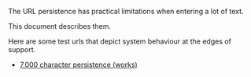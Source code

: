 The URL persistence has practical limitations when entering a lot of text.

This document describes them.

Here are some test urls that depict system behaviour at the edges of support.

- [7,000 character persistence (works)](https://tznind.github.io/uw/cs.html?role=Crowded&debt_cnt=2&xp=0&character_level=1&move_face_adversity=1&move_assessment=1&move_get_involved=1&move_open_fire=1&move_launch_assault=1&move_patch_up=1&move_command=1&move_access=1&move_brace_for_impact=1&move_shields_up=1&move_wild_jump=1&move_cramped_quarters=1&move_acquisition=1&move_barter=1&fav_cnt=5&name=Smoth&player=Thomas&role2=Clandestine&a0_s=0&a1_s=0&a2_s=0&a3_s=0&a4_s=0&role3=Explorer&a5_s=0&a6_s=0&a7_s=0&a8_s=0&a9_s=0&role4=Evolved&move_evolvd=1&move_int=1&move_sur=1&takeFrom_evolvd_role=Psychic&takeFrom_evolvd_move=prob&move_prob=1&mettle=1&physique=2&influence=3&expertise=4&interface=5&debt0d=Field+notes+record+tactical+adjustments+made+during+salvage+operations+and+small-scale+boarding+actions.+Field+notes+record+tactical+adjustments+made+during+salvage+operations+and+small-scale+boarding+actions.+A+short+intelligence+brief+catalogs+trusted+contacts%2C+recent+asset+transfers%2C+and+disputed+claim+filings.+Technical+annotations+reference+energy+bleed+patterns+and+improvised+armor+retrofits+derived+from+scavenged+composites.+Technical+annotations+reference+energy+bleed+patterns.&debt1d=Technical+annotations+reference+energy+bleed+patterns+and+improvised+armor+retrofits+derived+from+scavenged+composites.+Field+notes+record+tactical+adjustments+made+during+salvage+operations+and+small-scale+boarding+actions.+Equipment+listings+cite+serial+numbers%2C+maintenance+windows%2C+and+the+tactical+rationale+for+experimental+mods.+Field+notes+record+tactical+adjustments+made+during+salvage+operations.&data-points=Equipment+listings+cite+serial+numbers%2C+maintenance+windows%2C+and+the+tactical+rationale+for+experimental+mods.+Medical+logs+note+the+use+of+nano-fibril+sutures+and+short-duration+sedation+for+field+triage.+Field+notes+record+tactical+adjustments+made+during+salvage+operations+and+small-scale+boarding+actions.+Field+notes+record+tactical+adjustments+made+during+salvage+operations+and+small-scale+boarding+actions.+Field.&equipment=Technical+annotations+reference+energy+bleed+patterns+and+improvised+armor+retrofits+derived+from+scavenged+composites.+Technical+annotations+reference+energy+bleed+patterns+and+improvised+armor+retrofits+derived+from+scavenged+composites.+Equipment+listings+cite+serial+numbers%2C+maintenance+windows%2C+and+the+tactical+rationale+for+experimental+mods.+Equipment+listings+cite.+High-density+capacitors+and+inertial+dampers.&fav0f=House%2BVesper&fav0d=Field+notes+record+tactical+adjustments+made+during+salvage+operations+and+small-scale+boarding+actions.+Equipment+listings+cite+serial+numbers%2C+maintenance+windows%2C+and+the+tactical+rationale+for+experimental+mods.+Technical+annotations+reference+energy+bleed+patterns+and+improvised+armor+retrofits+derived+from+scavenged+composites.+Equipment+listings+cite+serial+numbers%2C+maintenance+windows%2C+and+the.&fav1f=Northern%2BCorsair%2BCollective&fav1d=Medical+logs+note+the+use+of+nano-fibril+sutures+and+short-duration+sedation+for+field+triage.+Technical+annotations+reference+energy+bleed+patterns+and+improvised+armor+retrofits+derived+from+scavenged+composites.+Medical+logs+note+the+use+of+nano-fibril+sutures+and+short-duration+sedation+for+field+triage.+Equipment+listings+cite.&fav2f=Mercantile%2BSyndicate&fav2d=A+short+intelligence+brief+catalogs+trusted+contacts%2C+recent+asset+transfers%2C+and+disputed+claim+filings.+Field+notes+record+tactical+adjustments+made+during+salvage+operations+and+small-scale+boarding+actions.+Technical+annotations+reference+energy+bleed+patterns+and+improvised+armor+retrofits+derived+from+scavenged.&fav3f=Free%2BPort%2BLeague&fav3d=Medical+logs+note+the+use+of+nano-fibril+sutures+and+short-duration+sedation+for+field+triage.+A+short+intelligence+brief+catalogs+trusted+contacts%2C+recent+asset+transfers%2C+and+disputed+claim+filings.+A+short+intelligence+brief+catalogs+trusted+contacts%2C.&fav4f=Consortium%2Bof%2BSalt&fav4d=Technical+annotations+reference+energy+bleed+patterns+and+improvised+armor+retrofits+derived+from+scavenged+composites.+Technical+annotations+reference+energy+bleed+patterns+and+improvised+armor+retrofits+derived+from+scavenged+composites.+A+short.&pad=Field+annotation%3A+observed+thermal+signature+patterns+match+archival+salvage+runs%2C+suggesting+unauthorized+tapping+of+reactor+feeds+near+the+outer+rim.+Field+annotation%3A+observed+thermal+signature+patterns+match+archival+salvage+runs%2C+suggesting+unauthorized+tapping+of+reactor+feeds+near+the+outer+rim.+Field+annotation%3A+observed+thermal+signature+patterns+match+archival+salvage+runs%2C+suggesting+unauthorized+tapping+of+reactor+feeds+near+the+outer+rim.+Field+annotation%3A+observed+thermal+signature+patterns+match+archival+salvage+runs%2C+suggesting+unauthorized+tapping+of+reactor+feeds+near+the+outer+rim.+Field+annotation%3A+observed+thermal+signature+patterns+match+archival+salvage+runs%2C+suggesting+unauthorized+tapping+of+reactor+feeds+near+the+outer+rim.+Field+annotation%3A+observed+thermal+signature+patterns+match+archival+salvage+runs%2C+suggesting+unauthorized+tapping+of+reactor+feeds+near+the+outer+rim.+Field+annotation%3A+observed+thermal+signature+patterns+match+archival+salvage+runs%2C+suggesting+unauthorized+tapping+of+reactor+feeds+near+the+outer+rim.+Field+annotation%3A+observed+thermal+signature+patterns+match+archival+salvage+runs%2C+suggesting+unauthorized+tapping+of+reactor+feeds+near+the+outer+rim.+Field+annotation%3A+observed+thermal+signature+patterns+match+archival+salvage+runs%2C+suggesting+unauthorized+tapping+of+reactor+feeds+near+the+outer+rim.+Field+annotation%3A+observed+thermal+signature+patterns+match+archival+salvage+runs%2C+suggesting+unauthorized+tapping+of+reactor+feeds+near+the+outer+rim.+Field+annotation%3A+observed+thermal+signature+patterns+match+archival+salvage+runs%2C+suggesting+unauthorized+tapping+of+reactor+feeds+near+the+outer+rim.+Field+annotation%3A+observed+thermal+signature+patterns+match+archival+salvage+runs%2C+suggesting+unauthorized+tapping+of+reactor+feeds+near+the+outer+rim.+Field+annotation%3A+observed+thermal+signature+patterns+match+archival+salvage+runs%2C+suggesting+unauthorized+tapping+of+reactor+feeds+near+the+outer+rim.+Field+annotation%3A+observed+thermal+signature+patterns+match+archival+salvage+runs%2C+suggesting+unauthorized+tapping+of+reactor+feeds+near+the+outer+rim.+Field+annotation%3A+observed+thermal+signature+patterns+match+archival+salvage+runs%2C+suggesting+unauthorized+tapping+of+reactor+feeds+near+the+outer+rim.+Field+annotation%3A+observed+thermal+signature+patterns+match+archival+salvage+runs%2C+suggesting+unauthorized+tapping+of+reactor+feeds+near+the+outer+rim.+Field+annotation%3A+observed+thermal+signature+patterns+match+archival+salvage+runs%2C+suggesting+unauthorized+tapping+of+reactor+feeds+near+the+outer+rim.+Field+annotation%3A+observed+thermal+signature+patterns+match+archival+salvage+runs%2C+suggesting+unauthorized+tapping+of+reactor+feeds+near+the+outer+rim.+Field+annotati&debt0f=Dark+oblivion+faction&debt1f=Sodium+salts+miners)
